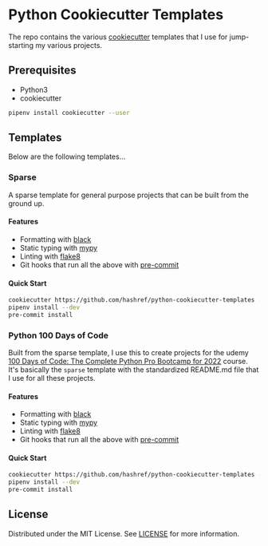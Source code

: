 # Python Cookiecutter Templates

The repo contains the various [cookiecutter](https://github.com/audreyr/cookiecutter) templates that I use for jump-starting my various projects.

## Prerequisites

- Python3
- cookiecutter

```sh
pipenv install cookiecutter --user
```

## Templates

Below are the following templates...

### Sparse

A sparse template for general purpose projects that can be built from the ground up.

#### Features

- Formatting with [black](https://github.com/psf/black)
- Static typing with [mypy](http://mypy-lang.org/)
- Linting with [flake8](http://flake8.pycqa.org/en/latest/)
- Git hooks that run all the above with [pre-commit](https://pre-commit.com/)

#### Quick Start

```sh
cookiecutter https://github.com/hashref/python-cookiecutter-templates --directory sparse
pipenv install --dev
pre-commit install
```

### Python 100 Days of Code

Built from the sparse template, I use this to create projects for the udemy [100 Days of Code: The Complete Python Pro Bootcamp for 2022](https://www.udemy.com/course/100-days-of-code/) course. It's basically the `sparse` template with the standardized README.md file that I use for all these projects.

<!-- markdownlint-disable no-duplicate-heading -->

#### Features

<!-- markdownlint-enable no-duplicate-heading -->

- Formatting with [black](https://github.com/psf/black)
- Static typing with [mypy](http://mypy-lang.org/)
- Linting with [flake8](http://flake8.pycqa.org/en/latest/)
- Git hooks that run all the above with [pre-commit](https://pre-commit.com/)

<!-- markdownlint-disable no-duplicate-heading -->

#### Quick Start

<!-- markdownlint-enable no-duplicate-heading -->

```sh
cookiecutter https://github.com/hashref/python-cookiecutter-templates --directory python-100-days-of-code
pipenv install --dev
pre-commit install
```

## License

Distributed under the MIT License. See [LICENSE](https://github.com/hashref/python-cookiecutter-templates/blob/master/LICENSE) for more information.
